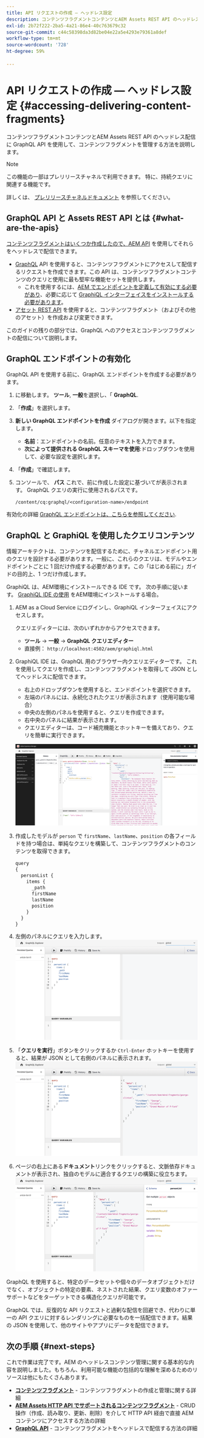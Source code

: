 ```yaml
---
title: API リクエストの作成 — ヘッドレス設定
description: コンテンツフラグメントコンテンツとAEM Assets REST API のヘッドレス配信に GraphQL API を使用して、コンテンツフラグメントを管理する方法を説明します。
exl-id: 2b72f222-2ba5-4a21-86e4-40c763679c32
source-git-commit: c44c58398da3d82be04e22a5e4293e79361a8def
workflow-type: tm+mt
source-wordcount: '728'
ht-degree: 59%

---
```


# API リクエストの作成 — ヘッドレス設定 {#accessing-delivering-content-fragments}

コンテンツフラグメントコンテンツとAEM Assets REST API のヘッドレス配信に GraphQL API を使用して、コンテンツフラグメントを管理する方法を説明します。

>[!NOTE]
>
>この機能の一部はプレリリースチャネルで利用できます。 特に、持続クエリに関連する機能です。
> 
>詳しくは、 [プレリリースチャネルドキュメント](https://experienceleague.adobe.com/docs/experience-manager-cloud-service/content/release-notes/prerelease.html#enable-prerelease) を参照してください。

## GraphQL API と Assets REST API とは {#what-are-the-apis}

[コンテンツフラグメントはいくつか作成したので、AEM API](create-content-fragment.md) を使用してそれらをヘッドレスで配信できます。

* [GraphQL](/help/headless/graphql-api/content-fragments.md) API を使用すると、コンテンツフラグメントにアクセスして配信するリクエストを作成できます。この API は、コンテンツフラグメントコンテンツのクエリと使用に最も堅牢な機能セットを提供します。
   * これを使用するには、[AEM でエンドポイントを定義して有効にする必要があり](/help/headless/graphql-api/graphql-endpoint.md)、必要に応じて [GraphiQL インターフェイスをインストールする必要があります](/help/headless/graphql-api/graphiql-ide.md)。
* [アセット REST API](/help/assets/content-fragments/assets-api-content-fragments.md) を使用すると、コンテンツフラグメント（およびその他のアセット）を作成および変更できます。

このガイドの残りの部分では、GraphQL へのアクセスとコンテンツフラグメントの配信について説明します。

## GraphQL エンドポイントの有効化

GraphQL API を使用する前に、GraphQL エンドポイントを作成する必要があります。

1. に移動します。 **ツール**, **一般**&#x200B;を選択し、「 **GraphQL**.
1. 「**作成**」を選択します。
1. **新しい GraphQL エンドポイントを作成** ダイアログが開きます。以下を指定します。
   * **名前**：エンドポイントの名前。任意のテキストを入力できます。
   * **次によって提供される GraphQL スキーマを使用**:ドロップダウンを使用して、必要な設定を選択します。
1. 「**作成**」で確認します。
1. コンソールで、 **パス** これで、前に作成した設定に基づいてが表示されます。 GraphQL クエリの実行に使用されるパスです。

   ```
   /content/cq:graphql/<configuration-name>/endpoint
   ```

有効化の詳細 [GraphQL エンドポイントは、こちらを参照してください](/help/headless/graphql-api/graphql-endpoint.md).

## GraphQL と GraphiQL を使用したクエリコンテンツ

情報アーキテクトは、コンテンツを配信するために、チャネルエンドポイント用のクエリを設計する必要があります。一般に、これらのクエリは、モデルやエンドポイントごとに 1 回だけ作成する必要があります。この「はじめる前に」ガイドの目的上、1 つだけ作成します。

GraphiQL は、AEM環境にインストールできる IDE です。 次の手順に従います。 [GraphiQL IDE の使用](/help/headless/graphql-api/graphiql-ide.md) をAEM環境にインストールする場合。

1. AEM as a Cloud Service にログインし、GraphiQL インターフェイスにアクセスします。

   クエリエディターには、次のいずれかからアクセスできます。

   * **ツール** -> **一般** -> **GraphQL クエリエディター**
   * 直接例： `http://localhost:4502/aem/graphiql.html`

1. GraphiQL IDE は、GraphQL 用のブラウザー内クエリエディターです。 これを使用してクエリを作成し、コンテンツフラグメントを取得して JSON としてヘッドレスに配信できます。
   * 右上のドロップダウンを使用すると、エンドポイントを選択できます。
   * 左端のパネルには、永続化されたクエリが表示されます（使用可能な場合）
   * 中央の左側のパネルを使用すると、クエリを作成できます。
   * 右中央のパネルに結果が表示されます。
   * クエリエディターは、コード補完機能とホットキーを備えており、クエリを簡単に実行できます。

   ![GraphiQL エディター](../assets/graphiql.png)

1. 作成したモデルが `person` で `firstName`、`lastName`、`position` の各フィールドを持つ場合は、単純なクエリを構築して、コンテンツフラグメントのコンテンツを取得できます。

   ```text
   query 
   {
     personList {
       items {
         _path
         firstName
         lastName
         position
       }
     }
   }
   ```

1. 左側のパネルにクエリを入力します。
   ![GraphiQL クエリ](../assets/graphiql-query.png)

1. 「**クエリを実行**」ボタンをクリックするか `Ctrl-Enter` ホットキーを使用すると、結果が JSON として右側のパネルに表示されます。
   ![GraphiQL の結果](../assets/graphiql-results.png)

1. ページの右上にある&#x200B;**ドキュメント**リンクをクリックすると、文脈依存ドキュメントが表示され、独自のモデルに適合するクエリの構築に役立ちます。
   ![GraphiQL ドキュメント](../assets/graphiql-documentation.png)

GraphQL を使用すると、特定のデータセットや個々のデータオブジェクトだけでなく、オブジェクトの特定の要素、ネストされた結果、クエリ変数のオファーサポートなどをターゲットできる構造化クエリが可能です。

GraphQL では、反復的な API リクエストと過剰な配信を回避でき、代わりに単一の API クエリに対するレンダリングに必要なものを一括配信できます。結果の JSON を使用して、他のサイトやアプリにデータを配信できます。

## 次の手順 {#next-steps}

これで作業は完了です。AEM のヘッドレスコンテンツ管理に関する基本的な内容を説明しました。もちろん、利用可能な機能の包括的な理解を深めるためのリソースは他にもたくさんあります。 

* **[コンテンツフラグメント](/help/assets/content-fragments/content-fragments.md)** - コンテンツフラグメントの作成と管理に関する詳細
* **[AEM Assets HTTP API でサポートされるコンテンツフラグメント](/help/assets/content-fragments/assets-api-content-fragments.md)** - CRUD 操作（作成、読み取り、更新、削除）を介して HTTP API 経由で直接 AEM コンテンツにアクセスする方法の詳細
* **[GraphQL API](/help/headless/graphql-api/content-fragments.md)** - コンテンツフラグメントをヘッドレスで配信する方法の詳細
